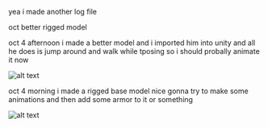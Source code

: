 yea i made another log file 

oct better rigged model

oct 4 afternoon i made a better model and i imported him into unity and all he does is jump around and walk while tposing so i should probally animate it now

![alt text](https://cdn.discordapp.com/attachments/919670012028002357/1026964343402811482/unknown.png)

oct 4 morning i made a rigged base model nice gonna try to make some animations and then add some armor to it or something

![alt text](https://cdn.discordapp.com/attachments/919670012028002357/1026895340336586762/unknown.png)
